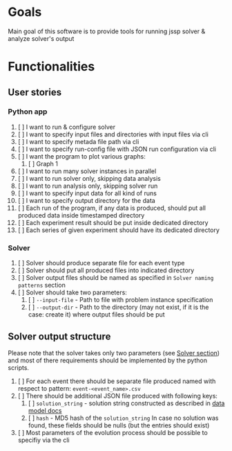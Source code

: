 # Goals

Main goal of this software is to provide tools for running jssp solver & analyze solver's output

# Functionalities

## User stories

### Python app

1. [ ] I want to run & configure solver
2. [ ] I want to specify input files and directories with input files via cli
3. [ ] I want to specify metada file path via cli
4. [ ] I want to specify run-config file with JSON run configuration via cli
5. [ ] I want the program to plot various graphs:
    1. [ ] Graph 1
6. [ ] I want to run many solver instances in parallel
7. [ ] I want to run solver only, skipping data analysis
8. [ ] I want to run analysis only, skipping solver run
9. [ ] I want to specify input data for all kind of runs
10. [ ] I want to specify output directory for the data
11. [ ] Each run of the program, if any data is produced,
        should put all produced data inside timestamped directory
12. [ ] Each experiment result should be put inside dedicated directory
13. [ ] Each series of given experiment should have its dedicated directory


### Solver

1. [ ] Solver should produce separate file for each event type
2. [ ] Solver should put all produced files into indicated directory
3. [ ] Solver output files should be named as specified in `Solver naming patterns` section
4. [ ] Solver should take two parameters:
    1. [ ] `--input-file` - Path to file with problem instance specification
    2. [ ] `--output-dir` - Path to the directory (may not exist, if it is the case: create it) where output files should be put


## Solver output structure

Please note that the solver takes only two parameters (see [Solver section](#Solver)) and most of there requirements should be implemented
by the python scripts.

1. [ ] For each event there should be separate file produced named with respect to pattern: `event-<event_name>.csv`
2. [ ] There should be additional JSON file produced with following keys:
    1. [ ] `solution_string` - solution string constructed as described in [data model docs](./data-model.md)
    2. [ ] `hash` - MD5 hash of the `solution_string`
    In case no solution was found, these fields should be nulls (but the entries should exist)
3. [ ] Most parameters of the evolution process should be possible to specifiy via the cli



